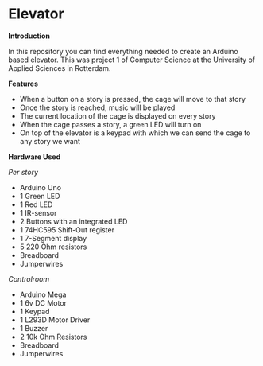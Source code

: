 # Elevator

**Introduction**

In this repository you can find everything needed to create an Arduino based elevator. This was project 1 of Computer Science at the University of Applied Sciences in Rotterdam.

**Features**

- When a button on a story is pressed, the cage will move to that story
- Once the story is reached, music will be played
- The current location of the cage is displayed on every story
- When the cage passes a story, a green LED will turn on
- On top of the elevator is a keypad with which we can send the cage to any story we want

**Hardware Used**

*Per story*

- Arduino Uno
- 1 Green LED
- 1 Red LED
- 1 IR-sensor
- 2 Buttons with an integrated LED
- 1 74HC595 Shift-Out register
- 1 7-Segment display
- 5 220 Ohm resistors
- Breadboard
- Jumperwires

*Controlroom*

- Arduino Mega
- 1 6v DC Motor
- 1 Keypad
- 1 L293D Motor Driver
- 1 Buzzer
- 2 10k Ohm Resistors
- Breadboard
- Jumperwires
